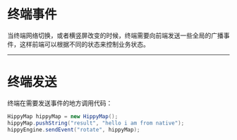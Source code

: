 # 终端事件

当终端网络切换，或者横竖屏改变的时候，终端需要向前端发送一些全局的广播事件，这样前端可以根据不同的状态来控制业务状态。

---

# 终端发送

终端在需要发送事件的地方调用代码：

```java
HippyMap hippyMap = new HippyMap();
hippyMap.pushString("result", "hello i am from native");
hippyEngine.sendEvent("rotate", hippyMap);
```
